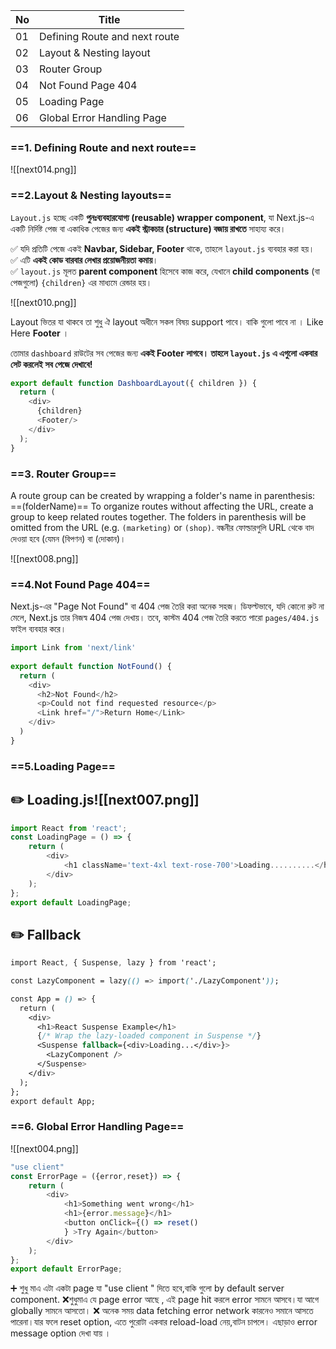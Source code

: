 
| No  | Title                         |
| --- | ----------------------------- |
| 01  | Defining Route and next route |
| 02  | Layout & Nesting layout       |
| 03  | Router Group                  |
| 04  | Not Found Page 404            |
| 05  | Loading Page                  |
| 06  | Global Error  Handling Page   |

###  ==1. Defining Route and next route==
![[next014.png]]

###  ==2.Layout & Nesting layouts==

`Layout.js` হচ্ছে একটি **পুনঃব্যবহারযোগ্য (reusable) wrapper component**, যা Next.js-এ একটি নির্দিষ্ট পেজ বা একাধিক পেজের জন্য **একই স্ট্রাকচার (structure) বজায় রাখতে** সাহায্য করে।

✅ যদি প্রতিটি পেজে একই **Navbar, Sidebar, Footer** থাকে, তাহলে `layout.js` ব্যবহার করা হয়।  
✅ এটি **একই কোড বারবার লেখার প্রয়োজনীয়তা কমায়**।  
✅ `layout.js` মূলত **parent component** হিসেবে কাজ করে, যেখানে **child components** (বা পেজগুলো) `{children}` এর মাধ্যমে রেন্ডার হয়।

![[next010.png]]

Layout ভিতর যা থাকবে তা শুধু ঐ layout অধীনে সকল বিষয়  support পাবে। বাকি গুলো পাবে না । 
Like Here **Footer** ।

তোমার `dashboard` রাউটের সব পেজের জন্য **একই Footer  লাগবে। তাহলে `layout.js` এ এগুলো একবার সেট করলেই সব পেজে দেখাবে!** 

```js
export default function DashboardLayout({ children }) {
  return (
    <div>
      {children}
      <Footer/>
    </div>
  );
}
```


### ==3. Router Group==
A route group can be created by wrapping a folder's name in parenthesis: ==(folderName)==
To organize routes without affecting the URL, create a group to keep related routes together. The folders in parenthesis will be omitted from the URL (e.g. `(marketing)` or `(shop)`.
 বন্ধনীর ফোল্ডারগুলি URL থেকে বাদ দেওয়া হবে (যেমন (বিপণন) বা (দোকান)।

![[next008.png]]


###  ==4.Not Found Page 404==

Next.js-এর "Page Not Found" বা 404 পেজ তৈরি করা অনেক সহজ। ডিফল্টভাবে, যদি কোনো রুট না মেলে, Next.js তার নিজস্ব 404 পেজ দেখায়। তবে, কাস্টম 404 পেজ তৈরি করতে পারো `pages/404.js` ফাইল ব্যবহার করে।

```js
import Link from 'next/link'
 
export default function NotFound() {
  return (
    <div>
      <h2>Not Found</h2>
      <p>Could not find requested resource</p>
      <Link href="/">Return Home</Link>
    </div>
  )
}
```

### ==5.Loading Page==

## ✏️ Loading.js![[next007.png]]

```js
import React from 'react';
const LoadingPage = () => {
    return (
        <div>
            <h1 className='text-4xl text-rose-700'>Loading..........</h1>
        </div>
    );
};
export default LoadingPage;
```

## ✏️ Fallback

```css
import React, { Suspense, lazy } from 'react';

const LazyComponent = lazy(() => import('./LazyComponent'));

const App = () => {
  return (
    <div>
      <h1>React Suspense Example</h1>
      {/* Wrap the lazy-loaded component in Suspense */}
      <Suspense fallback={<div>Loading...</div>}>
        <LazyComponent />
      </Suspense>
    </div>
  );
};
export default App;
```

### ==6. Global Error  Handling Page==

![[next004.png]]

```js
"use client"
const ErrorPage = ({error,reset}) => {
    return (
        <div>
            <h1>Something went wrong</h1>
            <h1>{error.message}</h1>
            <button onClick={() => reset()
            } >Try Again</button>
        </div>
    );
};
export default ErrorPage;
```

➕ শুধু মাএ এটা একটা page যা "use client "  দিতে হবে,বাকি গুলো by default server component.
❌শুধুমাএ যে page error আছে , এই page hit করলে error সামনে আসবে।যা আগে globally সামনে আসতো।
❌ অনেক সময় data fetching error network  কারনেও সমানে আসতে পারেনা।যার ফলে reset option, এতে পুরোটা একবার reload-load নেয়,বাটন চাপলে। এছাড়াও error message option দেখা যায় ।